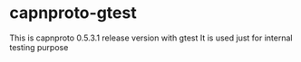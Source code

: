 # capnproto-gtest
This is capnproto 0.5.3.1 release version with gtest
It is used just for internal testing purpose
